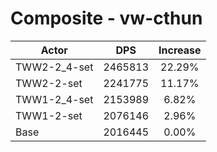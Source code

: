 # Composite - vw-cthun
| Actor | DPS | Increase |
|---|:---:|:---:|
|TWW2-2_4-set|2465813|22.29%|
|TWW2-2-set|2241775|11.17%|
|TWW1-2_4-set|2153989|6.82%|
|TWW1-2-set|2076146|2.96%|
|Base|2016445|0.00%|
